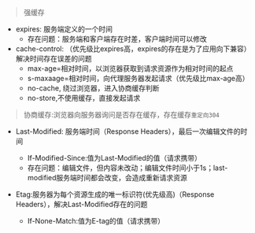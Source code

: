 > 强缓存

- expires:  服务端定义的一个时间
  - 存在问题：服务端和客户端存在时差，客户端时间可以修改
- cache-control: （优先级比expires高，expires的存在是为了应用向下兼容）解决时间存在误差的问题
  - max-age=相对时间，以浏览器获取到请求资源作为相对时间的起点
  - s-maxaage=相对时间，向代理服务器发起请求（优先级比max-age高）
  - no-cache, 绕过浏览器，进入协商缓存判断
  - no-store,不使用缓存，直接发起请求

> 协商缓存:浏览器向服务器询问是否存在缓存，存在缓存`重定向304`

- Last-Modified: 服务端时间（Response Headers），最后一次编辑文件的时间
  - If-Modified-Since:值为Last-Modified的值（请求携带）
  - 存在问题：编辑文件，但内容未改动；编辑文件时间小于1s；last-modified服务端时间都会改变，会造成重新请求资源

- Etag:服务器为每个资源生成的唯一标识符(优先级高)（Response Headers），解决Last-Modified存在的问题
  - If-None-Match:值为E-tag的值（请求携带）
